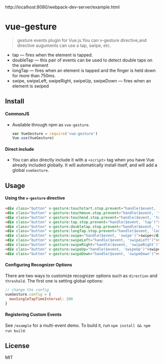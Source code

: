http://localhost:8080/webpack-dev-server/example.html

# vue-gesture

> gesture events plugin for Vue.js.You can v-gesture directive,and directive auguments can use a tap, swipe, etc.
- tap — fires when the element is tapped.
- doubleTap — this pair of events can be used to detect double taps on the same element
- longTap — fires when an element is tapped and the finger is held down for more than 750ms.
- swipe, swipeLeft, swipeRight, swipeUp, swipeDown — fires when an element is swiped 


## Install

#### CommonJS

- Available through npm as `vue-gesture`.

  ``` js
  var VueGesture = require('vue-gesture')
  Vue.use(VueGesture)
  ```

#### Direct include

- You can also directly include it with a `<script>` tag when you have Vue already included globally. It will automatically install itself, and will add a global `vueGesture`.

## Usage

#### Using the `v-gesture` directive

``` html
<div class="button" v-gesture:touchstart.stop.prevent="handle($event, 'touchstart')">touchstart</div>
<div class="button" v-gesture:touchmove.stop.prevent="handle($event, 'touchmove')">touchmove</div>
<div class="button" v-gesture:touchend.stop.prevent="handle($event, 'touchend')">touchend</div>
<div class="button" v-gesture:tap.stop.prevent="handle($event, 'tap')">tap</div>
<div class="button" v-gesture:doubletap.stop.prevent="handle($event, 'doubleTap')">doubleTap</div>
<div class="button" v-gesture:longTap.stop.prevent="handle($event, 'longTap')">longTap</div>
<div class="button" v-gesture:swipe="handle($event, 'swipe')">swipe</div>
<div class="button" v-gesture:swipeLeft="handle($event, 'swipeLeft')">swipeLeft</div>
<div class="button" v-gesture:swipeRight="handle($event, 'swipeRight')">swipeRight</div>
<div class="button" v-gesture:swipeUp="handle($event, 'swipeUp')">swipeUp</div>
<div class="button" v-gesture:swipeDown="handle($event, 'swipeDown')">swipeDown</div>
```

#### Configuring Recognizer Options

There are two ways to customize recognizer options such as `direction` and `threshold`. The first one is setting global options:

``` js
// change the config
vueGesture.config = {
  maxSingleTapTimeInterval: 200
}
```
#### Registering Custom Events

See `/example` for a multi-event demo. To build it, run `npm install && npm run build`.

## License

MIT

